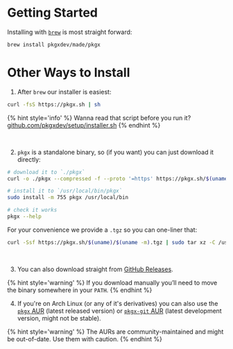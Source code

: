 # Getting Started

Installing with [`brew`] is most straight forward:

```sh
brew install pkgxdev/made/pkgx
```

# Other Ways to Install

1. After `brew` our installer is easiest:

```sh
curl -fsS https://pkgx.sh | sh
```

{% hint style='info' %}
Wanna read that script before you run it? [github.com/pkgxdev/setup/installer.sh][installer]
{% endhint %}

&nbsp;

2. `pkgx` is a standalone binary, so (if you want) you can just download it directly:

```sh
# download it to `./pkgx`
curl -o ./pkgx --compressed -f --proto '=https' https://pkgx.sh/$(uname)/$(uname -m)

# install it to `/usr/local/bin/pkgx`
sudo install -m 755 pkgx /usr/local/bin

# check it works
pkgx --help
```

For your convenience we provide a `.tgz` so you can one-liner that:

```sh
curl -Ssf https://pkgx.sh/$(uname)/$(uname -m).tgz | sudo tar xz -C /usr/local/bin
```

&nbsp;

3. You can also download straight from [GitHub Releases].

{% hint style='warning' %}
If you download manually you’ll need to move the binary somewhere in
your `PATH`.
{% endhint %}

4. If you're on Arch Linux (or any of it's derivatives) you can also use the [`pkgx` AUR] (latest released version) or [`pkgx-git` AUR] (latest development version, might not be stable).

{% hint style='warning' %}
The AURs are community-maintained and might be out-of-date. Use them with caution.
{% endhint %}


[`brew`]: https://brew.sh
[GitHub Releases]: https://github.com/pkgxdev/pkgx/releases
[installer]: https://github.com/pkgxdev/setup/blob/main/installer.sh
[`pkgx` AUR]: https://aur.archlinux.org/packages/pkgx
[`pkgx-git` AUR]: https://aur.archlinux.org/packages/pkgx-git
